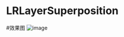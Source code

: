 # LRLayerSuperposition

#效果图
![image](https://github.com/luran2358/LRLayerSuperposition/blob/master/image.gif?raw=true)